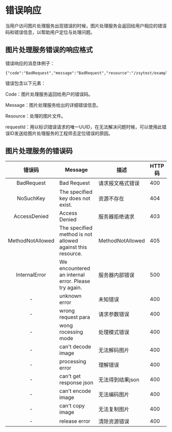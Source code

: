 # 错误响应

当用户访问图片处理服务出现错误的时候，图片处理服务会返回给用户相应的错误码和错误信息，以帮助用户定位与处理问题。

## 图片处理服务错误的响应格式

错误响应的消息体例子：

```
{"code":"BadRequest","message":"BadRequest","resource":"/zsytest/example.jpg","requestId":"ADDB2C69B9FB23E9"}
```

错误包含以下元素：

Code：图片处理服务返回给用户的错误码。

Message：图片处理服务给出的详细错误信息。

Resource：处理的图片文件。

requestId：用以标识错误请求的唯一UUID，在无法解决问题时候，可以使用此错误ID发送给图片处理服务的工程师去定位错误的原因。

## 图片处理服务的错误码

|错误码|Message|描述|HTTP码|
|:-:|-|-|-|
|BadRequest|Bad Request|请求报文格式错误|400|
|NoSuchKey|The specified key does not exist.|资源不存在|404|
|AccessDenied|Access Denied|服务器拒绝请求|403|
|MethodNotAllowed|The specified method is not allowed against this resource.|MethodNotAllowed|405|
|InternalError|We encountered an internal error. Please try again.|服务器内部错误|500|
|-|unknown error|未知错误|400|
|-|wrong request para|请求参数错误|400|
|-|wong rocessing mode|处理模式错误|400|
|-|can't decode image|无法解码图片|400|
|-|processing error|理解错误|400|
|-|can't get response json|无法得到结果json|400|
|-|can't encode image|无法编码图片|400|
|-|can't copy image|无法复制图片|400|
|-|release error|清除资源错误|400|
